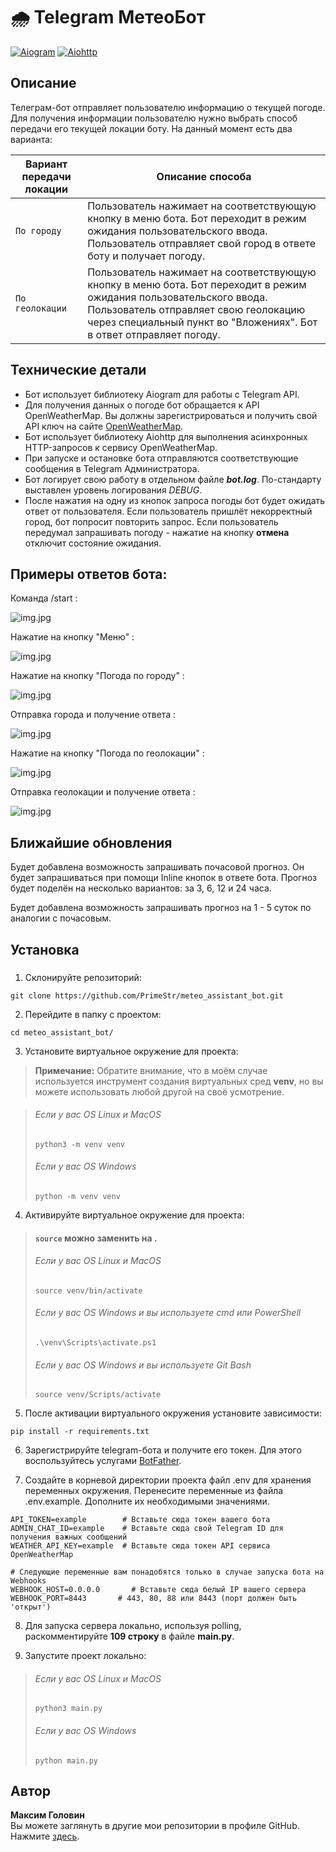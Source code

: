 # 🌧️ Telegram МетеоБот

[![Aiogram](https://img.shields.io/badge/Aiogram-2.25.1-blue)](https://docs.aiogram.dev/en/latest/)
[![Aiohttp](https://img.shields.io/badge/AioHTTP-3.8.5-blue)](https://docs.aiohttp.org/en/stable/index.html)

## Описание

Телеграм-бот отправляет пользователю информацию о текущей погоде. Для получения информации
пользователю нужно выбрать способ передачи его текущей локации боту.
На данный момент есть два варианта:

| Вариант передачи локации | Описание способа                                                                                                                                                                                                                    |
|------------|-------------------------------------------------------------------------------------------------------------------------------------------------------------------------------------------------------------------------------------|
| `По городу` | Пользователь нажимает на соответствующую кнопку в меню бота. Бот переходит в режим ожидания пользовательского ввода. Пользователь отправляет свой город в ответе боту и получает погоду.                                            |
| `По геолокации` | Пользователь нажимает на соответствующую кнопку в меню бота. Бот переходит в режим ожидания пользовательского ввода. Пользователь отправляет свою геолокацию через специальный пункт во "Вложениях". Бот в ответ отправляет погоду. |

## Технические детали

- Бот использует библиотеку Aiogram для работы с Telegram API.
- Для получения данных о погоде бот обращается к API OpenWeatherMap. Вы должны зарегистрироваться и получить свой API ключ на сайте [OpenWeatherMap](https://openweathermap.org).
- Бот использует библиотеку Aiohttp для выполнения асинхронных HTTP-запросов к сервису OpenWeatherMap.
- При запуске и остановке бота отправляются соответствующие сообщения в Telegram Администратора.
- Бот логирует свою работу в отдельном файле ***bot.log***. По-стандарту выставлен уровень логирования *DEBUG*.
- После нажатия на одну из кнопок запроса погоды бот будет ожидать ответ от 
пользователя. Если пользователь пришлёт некорректный город, бот попросит
повторить запрос. Если пользователь передумал запрашивать погоду - нажатие на
кнопку **отмена** отключит состояние ожидания.

## Примеры ответов бота:

Команда /start :

![img.jpg](README_images/start.jpg)

Нажатие на кнопку "Меню" :

![img.jpg](README_images/menu.jpg)

Нажатие на кнопку "Погода по городу" :

![img.jpg](README_images/city.jpg)

Отправка города и получение ответа :

![img.jpg](README_images/city_done.jpg)

Нажатие на кнопку "Погода по геолокации" :

![img.jpg](README_images/location.jpg)

Отправка геолокации и получение ответа :

![img.jpg](README_images/location_done.jpg)

## Ближайшие обновления

Будет добавлена возможность запрашивать почасовой прогноз. Он будет запрашиваться
при помощи Inline кнопок в ответе бота. Прогноз будет поделён на несколько вариантов:
за 3, 6, 12 и 24 часа. 

Будет добавлена возможность запрашивать прогноз на 1 - 5 суток по аналогии с почасовым.

## Установка
###
1. Склонируйте репозиторий:

```shell
git clone https://github.com/PrimeStr/meteo_assistant_bot.git
```

2. Перейдите в папку с проектом:

```shell
cd meteo_assistant_bot/
```

3. Установите виртуальное окружение для проекта:

> **Примечание:** Обратите внимание, что в моём случае 
> используется инструмент создания виртуальных сред **venv**, но вы можете использовать любой другой на своё усмотрение.


>###### Если у вас OS Linux и MacOS
>```shell
>python3 -m venv venv
>```
>###### Если у вас OS Windows
>```shell
>python -m venv venv
>```

4. Активируйте виртуальное окружение для проекта:

>#### `source` можно заменить на .
>   
>###### Если у вас OS Linux и MacOS
>```shell
>source venv/bin/activate
>```
>###### Если у вас OS Windows и вы используете cmd или PowerShell
>```shell
>.\venv\Scripts\activate.ps1
>```
>###### Если у вас OS Windows и вы используете Git Bash
>```shell
>source venv/Scripts/activate
>```

5. После активации виртуального окружения установите зависимости:

```shell
pip install -r requirements.txt
```

6. Зарегистрируйте telegram-бота и получите его токен. Для этого воспользуйтесь
услугами [BotFather](https://t.me/BotFather).


7. Создайте в корневой директории проекта файл .env для хранения переменных окружения. Перенесите переменные из файла .env.example. Дополните их необходимыми значениями.

```
API_TOKEN=example        # Вставьте сюда токен вашего бота
ADMIN_CHAT_ID=example    # Вставьте сюда свой Telegram ID для получения важных сообщений
WEATHER_API_KEY=example  # Вставьте сюда токен API сервиса OpenWeatherMap

# Следующие переменные вам понадобятся только в случае запуска бота на Webhooks
WEBHOOK_HOST=0.0.0.0       # Вставьте сюда белый IP вашего сервера
WEBHOOK_PORT=8443       # 443, 80, 88 или 8443 (порт должен быть 'открыт')
```

8. Для запуска сервера локально, используя polling, раскомментируйте **109 строку** в
файле **main.py**.

   
9. Запустите проект локально:

>###### Если у вас OS Linux и MacOS
>```shell
>python3 main.py
>```
>###### Если у вас OS Windows
>```shell
>python main.py
>```

## Автор

**Максим Головин**\
Вы можете заглянуть в другие мои репозитории в профиле GitHub. Нажмите [здесь](https://github.com/PrimeStr).
